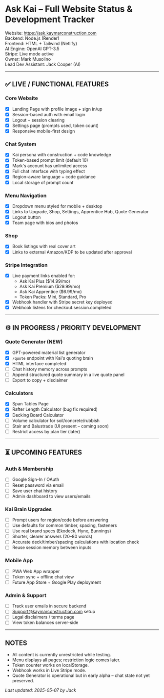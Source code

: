 # Ask Kai – Full Website Status & Development Tracker

Website: https://ask.kaymarconstruction.com  
Backend: Node.js (Render)  
Frontend: HTML + Tailwind (Netlify)  
AI Engine: OpenAI GPT-3.5  
Stripe: Live mode active  
Owner: Mark Musolino  
Lead Dev Assistant: Jack Cooper (AI)  

---

## ✅ LIVE / FUNCTIONAL FEATURES

### Core Website
- [x] Landing Page with profile image + sign in/up
- [x] Session-based auth with email login
- [x] Logout + session clearing
- [x] Settings page (prompts used, token count)
- [x] Responsive mobile-first design

### Chat System
- [x] Kai persona with construction + code knowledge
- [x] Token-based prompt limit (default 10)
- [x] Mark's account has unlimited access
- [x] Full chat interface with typing effect
- [x] Region-aware language + code guidance
- [x] Local storage of prompt count

### Menu Navigation
- [x] Dropdown menu styled for mobile + desktop
- [x] Links to Upgrade, Shop, Settings, Apprentice Hub, Quote Generator
- [x] Logout button
- [x] Team page with bios and photos

### Shop
- [x] Book listings with real cover art
- [x] Links to external Amazon/KDP to be updated after approval

### Stripe Integration
- [x] Live payment links enabled for:
  - Ask Kai Plus ($14.99/mo)
  - Ask Kai Premium ($29.99/mo)
  - Ask Kai Apprentice ($6.99/mo)
  - Token Packs: Mini, Standard, Pro
- [x] Webhook handler with Stripe secret key deployed
- [x] Webhook listens for checkout.session.completed

---

## ⚙️ IN PROGRESS / PRIORITY DEVELOPMENT

### Quote Generator (NEW)
- [x] GPT-powered material list generator
- [x] `/quote` endpoint with Kai's quoting brain
- [x] HTML interface completed
- [ ] Chat history memory across prompts
- [ ] Append structured quote summary in a live quote panel
- [ ] Export to copy + disclaimer

### Calculators
- [x] Span Tables Page
- [x] Rafter Length Calculator (bug fix required)
- [x] Decking Board Calculator
- [ ] Volume calculator for soil/concrete/rubbish
- [ ] Stair and Balustrade (UI present – coming soon)
- [ ] Restrict access by plan tier (later)

---

## ⏳ UPCOMING FEATURES

### Auth & Membership
- [ ] Google Sign-In / OAuth
- [ ] Reset password via email
- [ ] Save user chat history
- [ ] Admin dashboard to view users/emails

### Kai Brain Upgrades
- [ ] Prompt users for region/code before answering
- [ ] Use defaults for common timber, spacing, fasteners
- [ ] Use real brand specs (Ekodeck, Hyne, Bunnings)
- [ ] Shorter, clearer answers (20–80 words)
- [ ] Accurate deck/timber/spacing calculations with location check
- [ ] Reuse session memory between inputs

### Mobile App
- [ ] PWA Web App wrapper
- [ ] Token sync + offline chat view
- [ ] Future App Store + Google Play deployment

### Admin & Support
- [ ] Track user emails in secure backend
- [ ] Support@kaymarconstruction.com setup
- [ ] Legal disclaimers / terms page
- [ ] View token balances server-side

---

## NOTES
- All content is currently unrestricted while testing.
- Menu displays all pages; restriction logic comes later.
- Token counter works on localStorage.
- Webhook works in Live Stripe mode.
- Quote Generator is operational but in early alpha – chat state not yet preserved.

_Last updated: 2025-05-07 by Jack_
